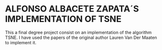 # ALFONSO ALBACETE ZAPATA´S IMPLEMENTATION OF TSNE
This a final degree project consist on an implementation of the algorithm TSNE. 
I have used the papers of the original author Lauren Van Der Maaten to implement it.

